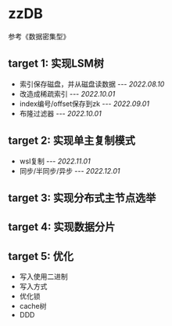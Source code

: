 # zzDB
参考《数据密集型》  

target 1: 实现LSM树           
- 
- 索引保存磁盘，并从磁盘读数据           --- *2022.08.10*    
- 改造成稀疏索引                      --- *2022.10.01*   
- index编号/offset保存到zk           --- *2022.09.01*  
- 布隆过滤器                         --- *2022.10.01*

target 2: 实现单主复制模式           
- 
- wsl复制              --- *2022.11.01*
- 同步/半同步/异步          --- *2022.12.01*

target 3: 实现分布式主节点选举
- 

target 4: 实现数据分片
- 

target 5: 优化
- 
- 写入使用二进制
- 写入方式
- 优化锁
- cache树
- DDD
